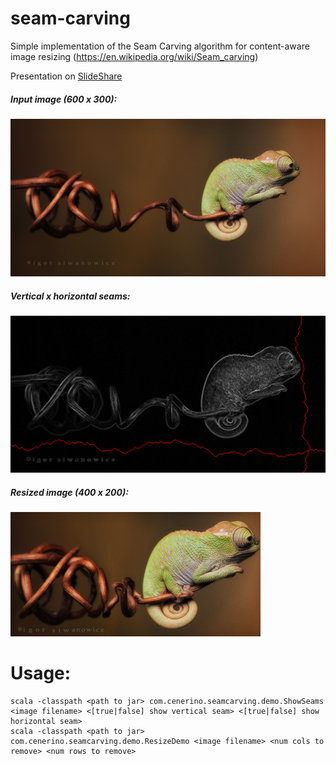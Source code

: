 # seam-carving
Simple implementation of the Seam Carving algorithm for content-aware image resizing (https://en.wikipedia.org/wiki/Seam_carving)

Presentation on [SlideShare](https://www.slideshare.net/marcelocenerine1/seam-carving)

##### Input image (600 x 300):

![Input](src/main/resources/chameleon.png)


##### Vertical x horizontal seams:

![Seams](samples/chameleon_seams.png)


##### Resized image (400 x 200):

![Output](samples/chameleon_resized.png)


# Usage:
    scala -classpath <path to jar> com.cenerino.seamcarving.demo.ShowSeams <image filename> <[true|false] show vertical seam> <[true|false] show horizontal seam>
    scala -classpath <path to jar> com.cenerino.seamcarving.demo.ResizeDemo <image filename> <num cols to remove> <num rows to remove>
